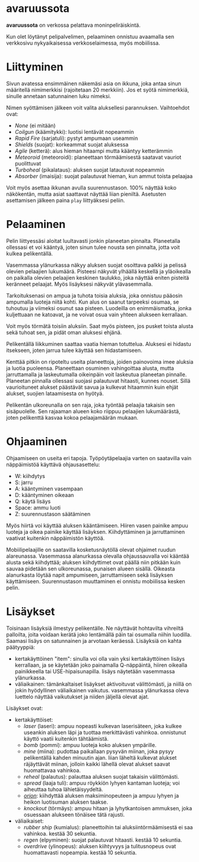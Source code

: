 # avaruussota
**avaruussota** on verkossa pelattava moninpeliräiskintä.

Kun olet löytänyt pelipalvelimen, pelaaminen onnistuu avaamalla
sen verkkosivu nykyaikaisessa verkkoselaimessa, myös mobiilissa.

# Liittyminen
Sivun avatessa ensimmäinen näkemäsi asia on ikkuna, joka antaa sinun
määritellä nimimerkkisi (rajoitetaan 20 merkkiin). Jos et syötä
nimimerkkiä, sinulle annetaan satunnainen luku nimeksi.

Nimen syöttämisen jälkeen voit valita aluksellesi parannuksen. Vaihtoehdot
ovat:

* *None* (ei mitään)
* *Coilgun* (käämitykki): luotisi lentävät nopeammin
* *Rapid Fire* (sarjatuli): pystyt ampumaan useammin
* *Shields* (suojat): korkeammat suojat aluksessa
* *Agile* (ketterä): alus hieman hitaampi mutta kääntyy ketterämmin
* *Meteoroid* (meteoroidi): planeettaan törmäämisestä 
  saatavat vauriot puolittuvat
* *Turboheal* (pikalataus): aluksen suojat latautuvat nopeammin
* *Absorber* (imaisija): suojat palautuvat hieman, kun ammut toista pelaajaa

Voit myös asettaa ikkunan avulla suurennustason. 100% näyttää koko näkökentän,
mutta asiat saattavat näyttää liian pieniltä. Asetusten asettamisen jälkeen
paina `play` liittyäksesi peliin.

# Pelaaminen
Pelin liittyessäsi aloitat luultavasti jonkin planeetan pinnalta. Planeetalla
ollessasi et voi kääntyä, joten sinun tulee nousta sen pinnalta, jotta voit
kulkea pelikentällä.

Vasemmassa ylänurkassa näkyy aluksen suojat osoittava palkki ja pelissä
olevien pelaajien lukumäärä. Pisteesi näkyvät ylhäällä keskellä ja yläoikealla
on paikalla olevien pelaajien keskinen taulukko, joka näyttää eniten pisteitä
keränneet pelaajat. Myös lisäyksesi näkyvät ylävasemmalla.

Tarkoituksenasi on ampua ja tuhota toisia aluksia, joka onnistuu pääosin
ampumalla luoteja niitä kohti. Kun alus on saanut tarpeeksi osumaa, se
tuhoutuu ja viimeksi osunut saa pisteen. Luodeilla on enimmäismatka, jonka
kuljettuaan ne katoavat, ja ne voivat osua vain yhteen alukseen kerrallaan.

Voit myös törmätä toisiin aluksiin. Saat myös pisteen, jos pusket toista
alusta sekä tuhoat sen, ja pidät oman aluksesi ehjänä.

Pelikentällä liikkuminen saattaa vaatia hieman totuttelua. Aluksesi ei
hidastu itsekseen, joten jarrua tulee käyttää sen hidastamiseen.

Kenttää pitkin on ripoteltu useita planeettoja, joiden painovoima imee
aluksia ja luotia puoleensa. Planeettaan osuminen vahingoittaa alusta, mutta
jarruttamalla ja laskeutumalla oikeinpäin voit laskeutua planeetan pinnalle.
Planeetan pinnalla ollessasi suojasi palautuvat hitaasti, kunnes nouset.
Sillä vaurioituneet alukset päästävät savua ja kulkevat hitaammin kuin
ehjät alukset, suojien lataamisesta on hyötyä.

Pelikentän ulkoreunalla on sen raja, joka työntää pelaajia takaisin sen
sisäpuolelle. Sen rajaaman alueen koko riippuu pelaajien lukumäärästä, joten
pelikenttä kasvaa kokoa pelaajamäärän mukaan.

# Ohjaaminen
Ohjaamiseen on useita eri tapoja. Työpöytäpelaajia varten on saatavilla
vain näppäimistöä käyttävä ohjausasettelu:

* W: kiihdytys
* S: jarru
* A: kääntyminen vasempaan
* D: kääntyminen oikeaan
* Q: käytä lisäys
* Space: ammu luoti
* Z: suurennustason säätäminen

Myös hiirtä voi käyttää aluksen kääntämiseen. Hiiren vasen painike ampuu
luoteja ja oikea painike käyttää lisäyksen. Kiihdyttäminen ja jarruttaminen
vaativat kuitenkin näppäimistön käyttöä.

Mobiilipelaajille on saatavilla kosketusnäytöllä olevat ohjaimet ruudun
alareunassa. Vasemmassa alanurkassa olevalla ohjaussauvalla voi kääntää
alusta sekä kiihdyttää; aluksen kiihdyttimet ovat päällä niin pitkään kuin
sauvaa pidetään sen ulkoreunassa, punaisen alueen sisällä. Oikeasta
alanurkasta löytää napit ampumiseen, jarruttamiseen sekä lisäyksen
käyttämiseen. Suurennustason muuttaminen ei onnistu mobiilissa kesken pelin.

# Lisäykset
Toisinaan lisäyksiä ilmestyy pelikentälle. Ne näyttävät hohtavilta vihreiltä
palloilta, joita voidaan kerätä joko lentämällä päin tai osumalla niihin
luodilla. Saamasi lisäys on satunnainen ja arvotaan keräessä. Lisäyksiä on
kahta päätyyppiä:
    
* kertakäyttöinen "item": sinulla voi olla vain yksi kertakäyttöinen lisäys
  kerrallaan, ja se käytetään joko painamalla Q-näppäintä, hiiren oikealla
  painikkeella tai USE-hipaisunapilla. lisäys näytetään vasemmassa ylänurkassa.
* väliaikainen: tämänkaltaiset lisäykset aktivoituvat välittömästi, ja niillä
  on jokin hyödyllinen väliaikainen vaikutus. vasemmassa ylänurkassa oleva
  luettelo näyttää vaikutukset ja niiden jäljellä olevat ajat.

Lisäykset ovat:

* kertakäyttöiset:
  * *laser* (laseri): ampuu nopeasti kulkevan laserisäteen, joka kulkee
    useankin aluksen läpi ja tuottaa merkittävästi vahinkoa. onnistunut
    käyttö vaatii kuitenkin tähtäämistä.
  * *bomb* (pommi): ampuu luoteja koko aluksen ympärille.
  * *mine* (miina): pudottaa paikallaan pysyvän miinan, joka pysyy pelikentällä
    kahden minuutin ajan. liian läheltä kulkevat alukset räjäyttävät miinan,
    jolloin kaikki lähellä olevat alukset saavat huomattavaa vahinkoa.
  * *reheal* (palautus): palauttaa aluksen suojat takaisin välittömästi.
  * *spread* (laaja tuli): ampuu röykkiön lyhyen kantaman luoteja; voi
    aiheuttaa tuhoa lähietäisyydeltä.
  * *[orion](
https://en.wikipedia.org/wiki/Project_Orion_(nuclear_propulsion))*: 
    kiihdyttää aluksen maksiminopeuteen ja ampuu lyhyen ja heikon
    luotisuman aluksen taakse.
  * *knockout* (törmäys): ampuu hitaan ja lyhytkantoisen ammuksen, joka
    osuessaan alukseen tönäisee tätä rajusti.
* väliaikaiset:
  * *rubber ship* (kumialus): planeettoihin tai aluksiintörmäämisestä ei
    saa vahinkoa. kestää 30 sekuntia.
  * *regen* (elpyminen): suojat palautuvat hitaasti. kestää 10 sekuntia.
  * *overdrive* (ylinopeus): aluksen kiihtyvyys ja tulitusnopeus ovat
    huomattavasti nopeampia. kestää 10 sekuntia.
